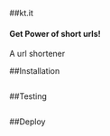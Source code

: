 ##kt.it 
<h4>Get Power of short urls!</h4>
<p>A url shortener</p>




##Installation

```

```

##Testing

```

```


##Deploy

```
```


